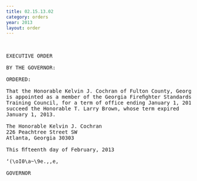 ```yaml
---
title: 02.15.13.02
category: orders
year: 2013
layout: order
---
```


<pre> 

EXECUTIVE ORDER

BY THE GOVERNOR:

ORDERED:

That the Honorable Kelvin J. Cochran of Fulton County, Georgia,
is appointed as a member of the Georgia Fireﬁghter Standards and
Training Council, for a term of office ending January 1, 2016, to
succeed the Honorable T. Larry Brown, whose term expired
January 1, 2013.

The Honorable Kelvin J. Cochran
226 Peachtree Street SW
Atlanta, Georgia 30303

This ﬁfteenth day of February, 2013

‘(\oI0\a~\9e.,,e,

GOVERNOR

</pre>
